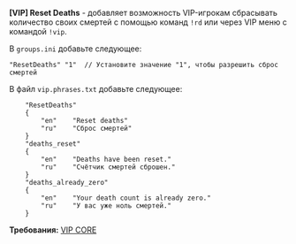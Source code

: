**[VIP] Reset Deaths** - добавляет возможность VIP-игрокам сбрасывать количество своих смертей с помощью команд `!rd` или через VIP меню с командой `!vip`.

В `groups.ini` добавьте следующее:
```
"ResetDeaths" "1"  // Установите значение "1", чтобы разрешить сброс смертей

```

В файл `vip.phrases.txt` добавьте следующее:
```
	"ResetDeaths"
	{
		"en"    "Reset deaths"
		"ru"    "Сброс смертей"
	}
	"deaths_reset"
	{
		"en"    "Deaths have been reset."
		"ru"    "Счётчик смертей сброшен."
	}
	"deaths_already_zero"
	{
		"en"    "Your death count is already zero."
		"ru"    "У вас уже ноль смертей."
	}
```

**Требования:**
[VIP CORE](https://csdevs.net/resources/vip-core.511/)
